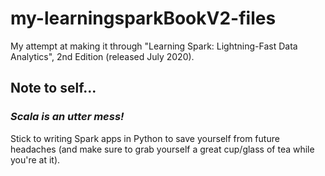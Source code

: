 # my-learningsparkBookV2-files
My attempt at making it through "Learning Spark: Lightning-Fast Data Analytics", 2nd Edition (released July 2020).

## Note to self...
### _Scala is an utter mess!_ 
Stick to writing Spark apps in Python to save yourself from future headaches (and make sure to grab yourself a great cup/glass of tea while you're at it).
